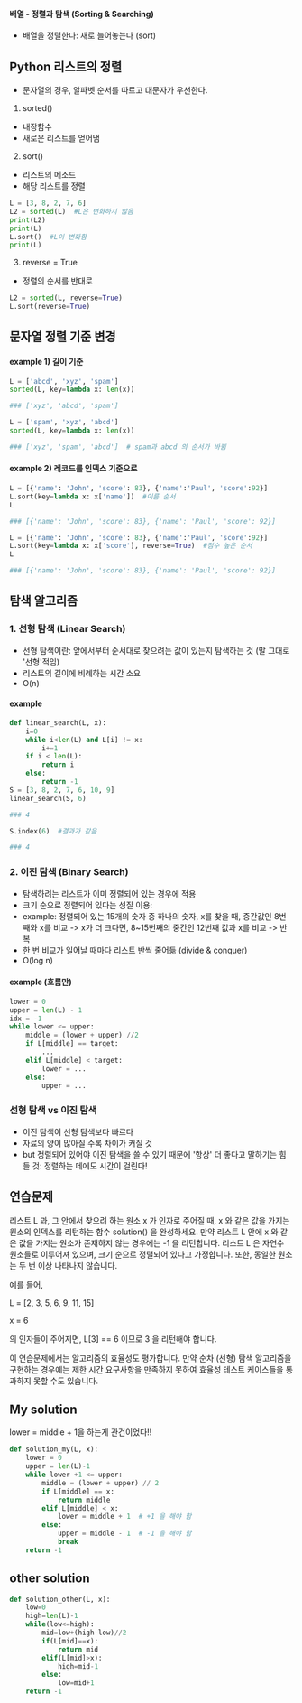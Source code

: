 #### 배열 - 정렬과 탐색 (Sorting & Searching)

- 배열을 정렬한다: 새로 늘어놓는다 (sort)

## Python 리스트의 정렬

- 문자열의 경우, 알파벳 순서를 따르고 대문자가 우선한다.

1. sorted()
- 내장함수
- 새로운 리스트를 얻어냄

2. sort()
- 리스트의 메소드
- 해당 리스트를 정렬 

```python
L = [3, 8, 2, 7, 6]
L2 = sorted(L)  #L은 변화하지 않음
print(L2)
print(L)
L.sort()  #L이 변화함
print(L)
```

3. reverse = True
- 정렬의 순서를 반대로
```python
L2 = sorted(L, reverse=True)
L.sort(reverse=True)
```

## 문자열 정렬 기준 변경

#### example 1) 길이 기준
```python
L = ['abcd', 'xyz', 'spam']
sorted(L, key=lambda x: len(x))

### ['xyz', 'abcd', 'spam']
```
```python
L = ['spam', 'xyz', 'abcd']
sorted(L, key=lambda x: len(x))   

### ['xyz', 'spam', 'abcd']  # spam과 abcd 의 순서가 바뀜
```

#### example 2) 레코드를 인덱스 기준으로
```python
L = [{'name': 'John', 'score': 83}, {'name':'Paul', 'score':92}]
L.sort(key=lambda x: x['name'])  #이름 순서
L

### [{'name': 'John', 'score': 83}, {'name': 'Paul', 'score': 92}]
```

```python
L = [{'name': 'John', 'score': 83}, {'name':'Paul', 'score':92}]
L.sort(key=lambda x: x['score'], reverse=True)  #점수 높은 순서
L

### [{'name': 'John', 'score': 83}, {'name': 'Paul', 'score': 92}]
```

## 탐색 알고리즘

### 1. 선형 탐색 (Linear Search)

- 선형 탐색이란: 앞에서부터 순서대로 찾으려는 값이 있는지 탐색하는 것 (말 그대로 '선형'적임)
- 리스트의 길이에 비례하는 시간 소요
- O(n)

#### example
```python
def linear_search(L, x):
    i=0
    while i<len(L) and L[i] != x:
        i+=1
    if i < len(L):
        return i
    else:
        return -1
S = [3, 8, 2, 7, 6, 10, 9]
linear_search(S, 6)

### 4

S.index(6)  #결과가 같음

### 4
```

### 2. 이진 탐색 (Binary Search)

- 탐색하려는 리스트가 이미 정렬되어 있는 경우에 적용
- 크기 순으로 정렬되어 있다는 성질 이용:
- example: 정렬되어 있는 15개의 숫자 중 하나의 숫자, x를 찾을 때, 중간값인 8번째와 x를 비교 -> x가 더 크다면, 8~15번째의 중간인 
12번째 값과 x를 비교 -> 반복
- 한 번 비교가 일어날 때마다 리스트 반씩 줄어듦 (divide & conquer)
- O(log n)

#### example (흐름만)
```python
lower = 0
upper = len(L) - 1
idx = -1
while lower <= upper:
    middle = (lower + upper) //2
    if L[middle] == target:
        ...
    elif L[middle] < target:
        lower = ...
    else:
        upper = ...
```


### 선형 탐색 vs 이진 탐색
- 이진 탐색이 선형 탐색보다 빠르다
- 자료의 양이 많아질 수록 차이가 커질 것
- but 정렬되어 있어야 이진 탐색을 쓸 수 있기 때문에 '항상' 더 좋다고 말하기는 힘들 것: 정렬하는 데에도 시간이 걸린다!


## 연습문제
리스트 L 과, 그 안에서 찾으려 하는 원소 x 가 인자로 주어질 때, x 와 같은 값을 가지는 원소의 인덱스를 리턴하는 함수 solution() 을 완성하세요. 
만약 리스트 L 안에 x 와 같은 값을 가지는 원소가 존재하지 않는 경우에는 -1 을 리턴합니다. 
리스트 L 은 자연수 원소들로 이루어져 있으며, 크기 순으로 정렬되어 있다고 가정합니다. 
또한, 동일한 원소는 두 번 이상 나타나지 않습니다.

예를 들어,

L = [2, 3, 5, 6, 9, 11, 15]

x = 6

의 인자들이 주어지면, L[3] == 6 이므로 3 을 리턴해야 합니다.

이 연습문제에서는 알고리즘의 효율성도 평가합니다. 
만약 순차 (선형) 탐색 알고리즘을 구현하는 경우에는 제한 시간 요구사항을 만족하지 못하여 효율성 테스트 케이스들을 통과하지 못할 수도 있습니다.

## My solution

lower = middle + 1을 하는게 관건이었다!!

```python
def solution_my(L, x):
    lower = 0
    upper = len(L)-1
    while lower +1 <= upper:
        middle = (lower + upper) // 2
        if L[middle] == x:
            return middle
        elif L[middle] < x:
            lower = middle + 1  # +1 을 해야 함
        else:
            upper = middle - 1  # -1 을 해야 함
            break
    return -1
```

## other solution
```python
def solution_other(L, x):
    low=0
    high=len(L)-1
    while(low<=high):
        mid=low+(high-low)//2
        if(L[mid]==x):
            return mid
        elif(L[mid]>x):
            high=mid-1
        else:
            low=mid+1
    return -1
```
